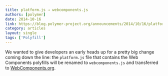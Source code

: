 ```yaml
---
title: platform.js ⇒ webcomponents.js
authors: [polymer]
date: 2014-10-16
link: https://blog.polymer-project.org/announcements/2014/10/16/platform-becomes-webcomponents/
category: articles
layout: single
tags: ['Polyfill']
---
```


We wanted to give developers an early heads up for a pretty big change coming
down the line: the `platform.js` file that contains the Web Components polyfills
will be renamed to `webcomponents.js` and transferred to
[WebComponents.org](http://webcomponents.org/polyfills/).

<!-- Excerpt -->
